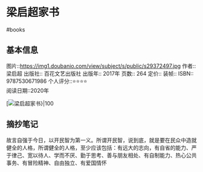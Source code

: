 ---
---

# 梁启超家书
#books 
## 基本信息

图片::https://img1.doubanio.com/view/subject/s/public/s29372497.jpg
作者:: 梁启超
出版社:: 百花文艺出版社
出版年:: 2017年
页数:: 264
定价:: 
装帧:: 
ISBN:: 9787530671986
个人评分::⭐⭐⭐⭐  
阅读日期::2020年

 [![梁启超家书}|100](https://img1.doubanio.com/view/subject/s/public/s29372497.jpg )

## 摘抄笔记

故言自强于今日，以开民智为第一义。所谓开民智，说到底，就是要在民众中造就健全的人格，所谓健全的人格，至少应该包括：有远大的志向，有自省的能力、严于律己、宽以待人、学而不厌、勤于思考、善与朋友相处、有自制能力、热心公共事务、有冒险精神、自由独立、有爱国情怀